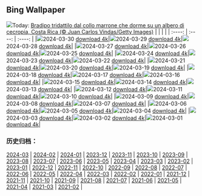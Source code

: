 ## Bing Wallpaper
![](https://global.bing.com/th?id=OHR.SleepySloth_IT-IT7892909153_UHD.jpg&w=1000)Today: [Bradipo tridattilo dal collo marrone che dorme su un albero di cecropia, Costa Rica (© Juan Carlos Vindas/Getty Images)](https://global.bing.com/th?id=OHR.SleepySloth_IT-IT7892909153_UHD.jpg)
|      |      |      |
| :----: | :----: | :----: |
|![](https://global.bing.com/th?id=OHR.SleepySloth_IT-IT7892909153_UHD.jpg&pid=hp&w=384&h=216&rs=1&c=4)2024-03-30 [download 4k](https://global.bing.com/th?id=OHR.SleepySloth_IT-IT7892909153_UHD.jpg)|![](https://global.bing.com/th?id=OHR.SouthStackLight_IT-IT5123694912_UHD.jpg&pid=hp&w=384&h=216&rs=1&c=4)2024-03-29 [download 4k](https://global.bing.com/th?id=OHR.SouthStackLight_IT-IT5123694912_UHD.jpg)|![](https://global.bing.com/th?id=OHR.ShanghaiBlossoms_IT-IT7775972818_UHD.jpg&pid=hp&w=384&h=216&rs=1&c=4)2024-03-28 [download 4k](https://global.bing.com/th?id=OHR.ShanghaiBlossoms_IT-IT7775972818_UHD.jpg)|
|![](https://global.bing.com/th?id=OHR.TeatroColon_IT-IT6266704589_UHD.jpg&pid=hp&w=384&h=216&rs=1&c=4)2024-03-27 [download 4k](https://global.bing.com/th?id=OHR.TeatroColon_IT-IT6266704589_UHD.jpg)|![](https://global.bing.com/th?id=OHR.Milanbusinesscenter_IT-IT6797515629_UHD.jpg&pid=hp&w=384&h=216&rs=1&c=4)2024-03-26 [download 4k](https://global.bing.com/th?id=OHR.Milanbusinesscenter_IT-IT6797515629_UHD.jpg)|![](https://global.bing.com/th?id=OHR.ColorfulHoli_IT-IT7690011331_UHD.jpg&pid=hp&w=384&h=216&rs=1&c=4)2024-03-25 [download 4k](https://global.bing.com/th?id=OHR.ColorfulHoli_IT-IT7690011331_UHD.jpg)|
|![](https://global.bing.com/th?id=OHR.WhiteEyes_IT-IT2367465138_UHD.jpg&pid=hp&w=384&h=216&rs=1&c=4)2024-03-24 [download 4k](https://global.bing.com/th?id=OHR.WhiteEyes_IT-IT2367465138_UHD.jpg)|![](https://global.bing.com/th?id=OHR.AmazonClouds_IT-IT1860560546_UHD.jpg&pid=hp&w=384&h=216&rs=1&c=4)2024-03-23 [download 4k](https://global.bing.com/th?id=OHR.AmazonClouds_IT-IT1860560546_UHD.jpg)|![](https://global.bing.com/th?id=OHR.WaikatoWater_IT-IT0972621598_UHD.jpg&pid=hp&w=384&h=216&rs=1&c=4)2024-03-22 [download 4k](https://global.bing.com/th?id=OHR.WaikatoWater_IT-IT0972621598_UHD.jpg)|
|![](https://global.bing.com/th?id=OHR.BwindiNationalForest_IT-IT7927335166_UHD.jpg&pid=hp&w=384&h=216&rs=1&c=4)2024-03-21 [download 4k](https://global.bing.com/th?id=OHR.BwindiNationalForest_IT-IT7927335166_UHD.jpg)|![](https://global.bing.com/th?id=OHR.SpringCaveDale_IT-IT3874246493_UHD.jpg&pid=hp&w=384&h=216&rs=1&c=4)2024-03-20 [download 4k](https://global.bing.com/th?id=OHR.SpringCaveDale_IT-IT3874246493_UHD.jpg)|![](https://global.bing.com/th?id=OHR.RedFox_IT-IT0563708572_UHD.jpg&pid=hp&w=384&h=216&rs=1&c=4)2024-03-19 [download 4k](https://global.bing.com/th?id=OHR.RedFox_IT-IT0563708572_UHD.jpg)|
|![](https://global.bing.com/th?id=OHR.ElephantRock_IT-IT7160275980_UHD.jpg&pid=hp&w=384&h=216&rs=1&c=4)2024-03-18 [download 4k](https://global.bing.com/th?id=OHR.ElephantRock_IT-IT7160275980_UHD.jpg)|![](https://global.bing.com/th?id=OHR.AltaredellaPatria_IT-IT8301062240_UHD.jpg&pid=hp&w=384&h=216&rs=1&c=4)2024-03-17 [download 4k](https://global.bing.com/th?id=OHR.AltaredellaPatria_IT-IT8301062240_UHD.jpg)|![](https://global.bing.com/th?id=OHR.BambooPanda_IT-IT5188324890_UHD.jpg&pid=hp&w=384&h=216&rs=1&c=4)2024-03-16 [download 4k](https://global.bing.com/th?id=OHR.BambooPanda_IT-IT5188324890_UHD.jpg)|
|![](https://global.bing.com/th?id=OHR.AnzaBorregoBloom_IT-IT1728403447_UHD.jpg&pid=hp&w=384&h=216&rs=1&c=4)2024-03-15 [download 4k](https://global.bing.com/th?id=OHR.AnzaBorregoBloom_IT-IT1728403447_UHD.jpg)|![](https://global.bing.com/th?id=OHR.AyutthayaTree_IT-IT4581996265_UHD.jpg&pid=hp&w=384&h=216&rs=1&c=4)2024-03-14 [download 4k](https://global.bing.com/th?id=OHR.AyutthayaTree_IT-IT4581996265_UHD.jpg)|![](https://global.bing.com/th?id=OHR.MagadiFlamingos_IT-IT3571024430_UHD.jpg&pid=hp&w=384&h=216&rs=1&c=4)2024-03-13 [download 4k](https://global.bing.com/th?id=OHR.MagadiFlamingos_IT-IT3571024430_UHD.jpg)|
|![](https://global.bing.com/th?id=OHR.BryceSnow_IT-IT2944842663_UHD.jpg&pid=hp&w=384&h=216&rs=1&c=4)2024-03-12 [download 4k](https://global.bing.com/th?id=OHR.BryceSnow_IT-IT2944842663_UHD.jpg)|![](https://global.bing.com/th?id=OHR.SleepyKoala_IT-IT1648374764_UHD.jpg&pid=hp&w=384&h=216&rs=1&c=4)2024-03-11 [download 4k](https://global.bing.com/th?id=OHR.SleepyKoala_IT-IT1648374764_UHD.jpg)|![](https://global.bing.com/th?id=OHR.BeaumontClock_IT-IT6612904601_UHD.jpg&pid=hp&w=384&h=216&rs=1&c=4)2024-03-10 [download 4k](https://global.bing.com/th?id=OHR.BeaumontClock_IT-IT6612904601_UHD.jpg)|
|![](https://global.bing.com/th?id=OHR.BistiBlue_IT-IT0491354330_UHD.jpg&pid=hp&w=384&h=216&rs=1&c=4)2024-03-09 [download 4k](https://global.bing.com/th?id=OHR.BistiBlue_IT-IT0491354330_UHD.jpg)|![](https://global.bing.com/th?id=OHR.TateLightUp_IT-IT9961329902_UHD.jpg&pid=hp&w=384&h=216&rs=1&c=4)2024-03-08 [download 4k](https://global.bing.com/th?id=OHR.TateLightUp_IT-IT9961329902_UHD.jpg)|![](https://global.bing.com/th?id=OHR.TarragonaSpain_IT-IT1704210976_UHD.jpg&pid=hp&w=384&h=216&rs=1&c=4)2024-03-07 [download 4k](https://global.bing.com/th?id=OHR.TarragonaSpain_IT-IT1704210976_UHD.jpg)|
|![](https://global.bing.com/th?id=OHR.WahclellaFalls_IT-IT1579861571_UHD.jpg&pid=hp&w=384&h=216&rs=1&c=4)2024-03-06 [download 4k](https://global.bing.com/th?id=OHR.WahclellaFalls_IT-IT1579861571_UHD.jpg)|![](https://global.bing.com/th?id=OHR.BangkokCircle_IT-IT8552577608_UHD.jpg&pid=hp&w=384&h=216&rs=1&c=4)2024-03-05 [download 4k](https://global.bing.com/th?id=OHR.BangkokCircle_IT-IT8552577608_UHD.jpg)|![](https://global.bing.com/th?id=OHR.ArenalCostaRica_IT-IT1610887300_UHD.jpg&pid=hp&w=384&h=216&rs=1&c=4)2024-03-04 [download 4k](https://global.bing.com/th?id=OHR.ArenalCostaRica_IT-IT1610887300_UHD.jpg)|
|![](https://global.bing.com/th?id=OHR.KrugerLeopard_IT-IT3868840858_UHD.jpg&pid=hp&w=384&h=216&rs=1&c=4)2024-03-03 [download 4k](https://global.bing.com/th?id=OHR.KrugerLeopard_IT-IT3868840858_UHD.jpg)|![](https://global.bing.com/th?id=OHR.ModicaItaly_IT-IT4926775993_UHD.jpg&pid=hp&w=384&h=216&rs=1&c=4)2024-03-02 [download 4k](https://global.bing.com/th?id=OHR.ModicaItaly_IT-IT4926775993_UHD.jpg)|![](https://global.bing.com/th?id=OHR.CinqueTorriCortina_IT-IT1456925506_UHD.jpg&pid=hp&w=384&h=216&rs=1&c=4)2024-03-01 [download 4k](https://global.bing.com/th?id=OHR.CinqueTorriCortina_IT-IT1456925506_UHD.jpg)|

### 历史归档：
[2024-03](https://github.com/niumoo/bing-wallpaper/tree/main/picture/2024-03/) | [2024-02](https://github.com/niumoo/bing-wallpaper/tree/main/picture/2024-02/) | [2024-01](https://github.com/niumoo/bing-wallpaper/tree/main/picture/2024-01/) | [2023-12](https://github.com/niumoo/bing-wallpaper/tree/main/picture/2023-12/) | [2023-11](https://github.com/niumoo/bing-wallpaper/tree/main/picture/2023-11/) | [2023-10](https://github.com/niumoo/bing-wallpaper/tree/main/picture/2023-10/) | [2023-09](https://github.com/niumoo/bing-wallpaper/tree/main/picture/2023-09/) | [2023-08](https://github.com/niumoo/bing-wallpaper/tree/main/picture/2023-08/) | 
[2023-07](https://github.com/niumoo/bing-wallpaper/tree/main/picture/2023-07/) | [2023-06](https://github.com/niumoo/bing-wallpaper/tree/main/picture/2023-06/) | [2023-05](https://github.com/niumoo/bing-wallpaper/tree/main/picture/2023-05/) | [2023-04](https://github.com/niumoo/bing-wallpaper/tree/main/picture/2023-04/) | [2023-03](https://github.com/niumoo/bing-wallpaper/tree/main/picture/2023-03/) | [2023-02](https://github.com/niumoo/bing-wallpaper/tree/main/picture/2023-02/) | [2023-01](https://github.com/niumoo/bing-wallpaper/tree/main/picture/2023-01/) | [2022-12](https://github.com/niumoo/bing-wallpaper/tree/main/picture/2022-12/) | 
[2022-11](https://github.com/niumoo/bing-wallpaper/tree/main/picture/2022-11/) | [2022-10](https://github.com/niumoo/bing-wallpaper/tree/main/picture/2022-10/) | [2022-09](https://github.com/niumoo/bing-wallpaper/tree/main/picture/2022-09/) | [2022-08](https://github.com/niumoo/bing-wallpaper/tree/main/picture/2022-08/) | [2022-07](https://github.com/niumoo/bing-wallpaper/tree/main/picture/2022-07/) | [2022-06](https://github.com/niumoo/bing-wallpaper/tree/main/picture/2022-06/) | [2022-05](https://github.com/niumoo/bing-wallpaper/tree/main/picture/2022-05/) | [2022-04](https://github.com/niumoo/bing-wallpaper/tree/main/picture/2022-04/) | 
[2022-03](https://github.com/niumoo/bing-wallpaper/tree/main/picture/2022-03/) | [2022-02](https://github.com/niumoo/bing-wallpaper/tree/main/picture/2022-02/) | [2022-01](https://github.com/niumoo/bing-wallpaper/tree/main/picture/2022-01/) | [2021-12](https://github.com/niumoo/bing-wallpaper/tree/main/picture/2021-12/) | [2021-11](https://github.com/niumoo/bing-wallpaper/tree/main/picture/2021-11/) | [2021-10](https://github.com/niumoo/bing-wallpaper/tree/main/picture/2021-10/) | [2021-09](https://github.com/niumoo/bing-wallpaper/tree/main/picture/2021-09/) | [2021-08](https://github.com/niumoo/bing-wallpaper/tree/main/picture/2021-08/) | 
[2021-07](https://github.com/niumoo/bing-wallpaper/tree/main/picture/2021-07/) | [2021-06](https://github.com/niumoo/bing-wallpaper/tree/main/picture/2021-06/) | [2021-05](https://github.com/niumoo/bing-wallpaper/tree/main/picture/2021-05/) | [2021-04](https://github.com/niumoo/bing-wallpaper/tree/main/picture/2021-04/) | [2021-03](https://github.com/niumoo/bing-wallpaper/tree/main/picture/2021-03/) | [2021-02](https://github.com/niumoo/bing-wallpaper/tree/main/picture/2021-02/) | 